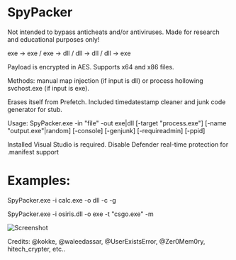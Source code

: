 # SpyPacker

Not intended to bypass anticheats and/or antiviruses. Made for research and educational purposes only!

exe -> exe / exe -> dll / dll -> dll / dll -> exe

Payload is encrypted in AES. Supports x64 and x86 files.

Methods: manual map injection (if input is dll) or process hollowing svchost.exe (if input is exe). 

Erases itself from Prefetch. Included timedatestamp cleaner and junk code generator for stub.

Usage: SpyPacker.exe -in "file" -out exe|dll [-target "process.exe"] [-name "output.exe"|random] [-console] [-genjunk] [-requireadmin] [-ppid] 

Installed Visual Studio is required. Disable Defender real-time protection for .manifest support

# Examples:
SpyPacker.exe -i calc.exe -o dll -c -g

SpyPacker.exe -i osiris.dll -o exe -t "csgo.exe" -m

![Screenshot](https://i.imgur.com/lobWIGn.png)

Credits: @kokke, @waleedassar, @UserExistsError, @Zer0Mem0ry, hitech_crypter, etc..

